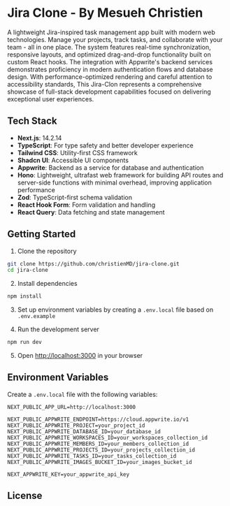 # Jira Clone - By Mesueh Christien

A lightweight Jira-inspired task management app built with modern web technologies. Manage your projects, track tasks, and collaborate with your team - all in one place. The system features real-time synchronization, responsive layouts, and optimized drag-and-drop functionality built on custom React hooks. The integration with Appwrite's backend services demonstrates proficiency in modern authentication flows and database design. With performance-optimized rendering and careful attention to accessibility standards, This Jira-Clon represents a comprehensive showcase of full-stack development capabilities focused on delivering exceptional user experiences.

## Tech Stack

- **Next.js**: 14.2.14
- **TypeScript**: For type safety and better developer experience
- **Tailwind CSS**: Utility-first CSS framework
- **Shadcn UI**: Accessible UI components
- **Appwrite**: Backend as a service for database and authentication
- **Hono**: Lightweight, ultrafast web framework for building API routes and server-side functions with minimal overhead, improving application performance
- **Zod**: TypeScript-first schema validation
- **React Hook Form**: Form validation and handling
- **React Query**: Data fetching and state management

## Getting Started

1. Clone the repository
```bash
git clone https://github.com/christienMD/jira-clone.git
cd jira-clone
```

2. Install dependencies
```bash
npm install
```

3. Set up environment variables by creating a `.env.local` file based on `.env.example`

4. Run the development server
```bash
npm run dev
```

5. Open [http://localhost:3000](http://localhost:3000) in your browser

## Environment Variables

Create a `.env.local` file with the following variables:

```
NEXT_PUBLIC_APP_URL=http://localhost:3000

NEXT_PUBLIC_APPWRITE_ENDPOINT=https://cloud.appwrite.io/v1
NEXT_PUBLIC_APPWRITE_PROJECT=your_project_id
NEXT_PUBLIC_APPWRITE_DATABASE_ID=your_database_id
NEXT_PUBLIC_APPWRITE_WORKSPACES_ID=your_workspaces_collection_id
NEXT_PUBLIC_APPWRITE_MEMBERS_ID=your_members_collection_id
NEXT_PUBLIC_APPWRITE_PROJECTS_ID=your_projects_collection_id
NEXT_PUBLIC_APPWRITE_TASKS_ID=your_tasks_collection_id
NEXT_PUBLIC_APPWRITE_IMAGES_BUCKET_ID=your_images_bucket_id

NEXT_APPWRITE_KEY=your_appwrite_api_key
```

## License

